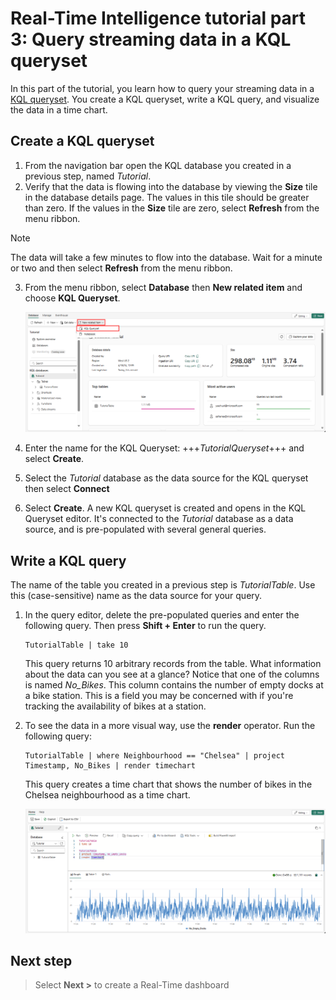 # Real-Time Intelligence tutorial part 3: Query streaming data in a KQL queryset

In this part of the tutorial, you learn how to query your streaming data in a [KQL queryset](https://learn.microsoft.com/en-us/fabric/real-time-intelligence/create-query-set). You create a KQL queryset, write a KQL query, and visualize the data in a time chart.

## Create a KQL queryset

1. From the navigation bar open the KQL database you created in a previous step, named *Tutorial*.
2. Verify that the data is flowing into the database by viewing the **Size** tile in the database details page. The values in this tile should be greater than zero. If the values in the **Size** tile are zero, select **Refresh** from the menu ribbon.
> [!NOTE]
> The data will take a few minutes to flow into the database. Wait for a minute or two and then select **Refresh** from the menu ribbon.

3. From the menu ribbon, select **Database** then **New related item** and choose **KQL Queryset**.

    ![Screenshot of Tutorial database showing adding a new related item that is a KQL queryset.](media/new-queryset.png)

4. Enter the name for the KQL Queryset: +++*TutorialQueryset*+++ and select **Create**.
5. Select the *Tutorial* database as the data source for the KQL queryset then select  **Connect**
6. Select **Create**.
    A new KQL queryset is created and opens in the KQL Queryset editor. It's connected to the *Tutorial* database as a data source, and is pre-populated with several general queries.

## Write a KQL query

The name of the table you created in a previous step is *TutorialTable*. Use this (case-sensitive) name as the data source for your query.

1. In the query editor, delete the pre-populated queries and enter the following query. Then press **Shift + Enter** to run the query.

    ```kusto
    TutorialTable | take 10
    ```

    This query returns 10 arbitrary records from the table. What information about the data can you see at a glance? Notice that one of the columns is named *No_Bikes*. This column contains the number of empty docks at a bike station. This is a field you may be concerned with if you're tracking the availability of bikes at a station.

2. To see the data in a more visual way, use the **render** operator. Run the following query:

    ```kusto
    TutorialTable | where Neighbourhood == "Chelsea" | project Timestamp, No_Bikes | render timechart
    ```

    This query creates a time chart that shows the number of bikes in the Chelsea neighbourhood as a time chart.

    ![Screenshot of empty docks timechart in Real-Time Intelligence.](media/empty-docks-timechart.png)

## Next step

> Select **Next >** to create a Real-Time dashboard
